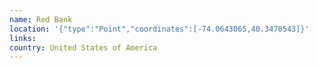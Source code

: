 ```yaml
---
name: Red Bank
location: '{"type":"Point","coordinates":[-74.0643065,40.3470543]}'
links: 
country: United States of America
---
```


